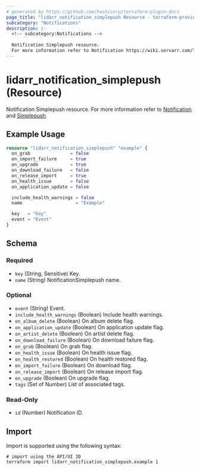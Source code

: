 ```yaml
---
# generated by https://github.com/hashicorp/terraform-plugin-docs
page_title: "lidarr_notification_simplepush Resource - terraform-provider-lidarr"
subcategory: "Notifications"
description: |-
  <!-- subcategory:Notifications -->
  
  Notification Simplepush resource.
  For more information refer to Notification https://wiki.servarr.com/lidarr/settings#connect and Simplepush https://wiki.servarr.com/lidarr/supported#simplepush.
---
```


# lidarr_notification_simplepush (Resource)

<!-- subcategory:Notifications -->
Notification Simplepush resource.
For more information refer to [Notification](https://wiki.servarr.com/lidarr/settings#connect) and [Simplepush](https://wiki.servarr.com/lidarr/supported#simplepush).

## Example Usage

```terraform
resource "lidarr_notification_simplepush" "example" {
  on_grab               = false
  on_import_failure     = true
  on_upgrade            = true
  on_download_failure   = false
  on_release_import     = true
  on_health_issue       = false
  on_application_update = false

  include_health_warnings = false
  name                    = "Example"

  key   = "Key"
  event = "Event"
}
```

<!-- schema generated by tfplugindocs -->
## Schema

### Required

- `key` (String, Sensitive) Key.
- `name` (String) NotificationSimplepush name.

### Optional

- `event` (String) Event.
- `include_health_warnings` (Boolean) Include health warnings.
- `on_album_delete` (Boolean) On album delete flag.
- `on_application_update` (Boolean) On application update flag.
- `on_artist_delete` (Boolean) On artist delete flag.
- `on_download_failure` (Boolean) On download failure flag.
- `on_grab` (Boolean) On grab flag.
- `on_health_issue` (Boolean) On health issue flag.
- `on_health_restored` (Boolean) On health restored flag.
- `on_import_failure` (Boolean) On download flag.
- `on_release_import` (Boolean) On release import flag.
- `on_upgrade` (Boolean) On upgrade flag.
- `tags` (Set of Number) List of associated tags.

### Read-Only

- `id` (Number) Notification ID.

## Import

Import is supported using the following syntax:

```shell
# import using the API/UI ID
terraform import lidarr_notification_simplepush.example 1
```
